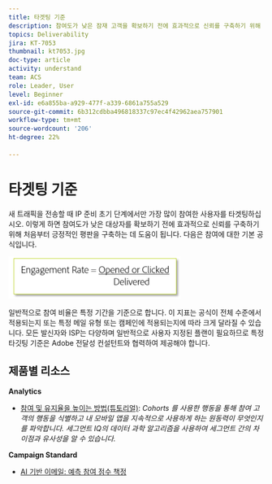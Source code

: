 ```yaml
---
title: 타겟팅 기준
description: 참여도가 낮은 잠재 고객을 확보하기 전에 효과적으로 신뢰를 구축하기 위해 처음부터 긍정적인 평판을 구축하는 방법을 알아봅니다.
topics: Deliverability
jira: KT-7053
thumbnail: kt7053.jpg
doc-type: article
activity: understand
team: ACS
role: Leader, User
level: Beginner
exl-id: e6a855ba-a929-477f-a339-6861a755a529
source-git-commit: 6b312cdbba496818337c97ec4f42962aea757901
workflow-type: tm+mt
source-wordcount: '206'
ht-degree: 22%

---
```


# 타겟팅 기준

새 트래픽을 전송할 때 IP 준비 초기 단계에서만 가장 많이 참여한 사용자를 타겟팅하십시오. 이렇게 하면 참여도가 낮은 대상자를 확보하기 전에 효과적으로 신뢰를 구축하기 위해 처음부터 긍정적인 평판을 구축하는 데 도움이 됩니다. 다음은 참여에 대한 기본 공식입니다.

![참여 공식](../assets/formula-for-enagement.png)

일반적으로 참여 비율은 특정 기간을 기준으로 합니다. 이 지표는 공식이 전체 수준에서 적용되는지 또는 특정 메일 유형 또는 캠페인에 적용되는지에 따라 크게 달라질 수 있습니다. 모든 발신자와 ISP는 다양하며 일반적으로 사용자 지정된 플랜이 필요하므로 특정 타깃팅 기준은 Adobe 전달성 컨설턴트와 협력하여 제공해야 합니다.

## 제품별 리소스

**Analytics**

* [참여 및 유지율을 높이는 방법(튜토리얼)](https://experienceleague.adobe.com/docs/analytics-learn/tutorials/mobile-app-analytics/measuring-mobile-analytics/how-to-increase-engagement-and-retention-rates.html?lang=en#mobile-app-analytics): *Cohorts 를 사용한 행동을 통해 참여 고객의 행동을 식별하고 내 모바일 앱을 지속적으로 사용하게 하는 원동력이 무엇인지를 파악합니다. 세그먼트 IQ의 데이터 과학 알고리즘을 사용하여 세그먼트 간의 차이점과 유사성을 알 수 있습니다.*

**Campaign Standard**

* [AI 기반 이메일: 예측 참여 점수 책정](https://experienceleague.adobe.com/docs/campaign-standard/using/testing-and-sending/preparing-and-testing-messages/predictive.html#predictive-scoring)
